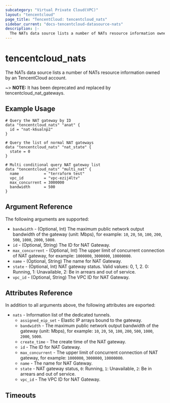 ```yaml
---
subcategory: "Virtual Private Cloud(VPC)"
layout: "tencentcloud"
page_title: "TencentCloud: tencentcloud_nats"
sidebar_current: "docs-tencentcloud-datasource-nats"
description: |-
  The NATs data source lists a number of NATs resource information owned by an TencentCloud account.
---
```


# tencentcloud_nats

The NATs data source lists a number of NATs resource information owned by an TencentCloud account.

~> **NOTE:** It has been deprecated and replaced by tencentcloud_nat_gateways.

## Example Usage

```hcl
# Query the NAT gateway by ID
data "tencentcloud_nats" "anat" {
  id = "nat-k6ualnp2"
}

# Query the list of normal NAT gateways
data "tencentcloud_nats" "nat_state" {
  state = 0
}

# Multi conditional query NAT gateway list
data "tencentcloud_nats" "multi_nat" {
  name           = "terraform test"
  vpc_id         = "vpc-ezij4ltv"
  max_concurrent = 3000000
  bandwidth      = 500
}
```

## Argument Reference

The following arguments are supported:

* `bandwidth` - (Optional, Int) The maximum public network output bandwidth of the gateway (unit: Mbps), for example: `10`, `20`, `50`, `100`, `200`, `500`, `1000`, `2000`, `5000`.
* `id` - (Optional, String) The ID for NAT Gateway.
* `max_concurrent` - (Optional, Int) The upper limit of concurrent connection of NAT gateway, for example: `1000000`, `3000000`, `10000000`.
* `name` - (Optional, String) The name for NAT Gateway.
* `state` - (Optional, Int) NAT gateway status. Valid values: 0, 1, 2. 0: Running, 1: Unavailable, 2: Be in arrears and out of service.
* `vpc_id` - (Optional, String) The VPC ID for NAT Gateway.

## Attributes Reference

In addition to all arguments above, the following attributes are exported:

* `nats` - Information list of the dedicated tunnels.
  * `assigned_eip_set` - Elastic IP arrays bound to the gateway.
  * `bandwidth` - The maximum public network output bandwidth of the gateway (unit: Mbps), for example: `10`, `20`, `50`, `100`, `200`, `500`, `1000`, `2000`, `5000`.
  * `create_time` - The create time of the NAT gateway.
  * `id` - The ID for NAT Gateway.
  * `max_concurrent` - The upper limit of concurrent connection of NAT gateway, for example: `1000000`, `3000000`, `10000000`.
  * `name` - The name for NAT Gateway.
  * `state` - NAT gateway status, `0`: Running, `1`: Unavailable, `2`: Be in arrears and out of service.
  * `vpc_id` - The VPC ID for NAT Gateway.


## Timeouts

<no value>


